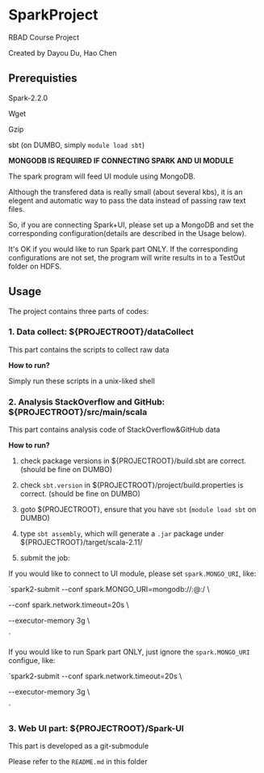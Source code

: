 # SparkProject
RBAD Course Project

Created by Dayou Du, Hao Chen

## Prerequisties

Spark-2.2.0

Wget

Gzip 

sbt (on DUMBO, simply `module load sbt`)

**MONGODB IS REQUIRED IF CONNECTING SPARK AND UI MODULE**

The spark program will feed UI module using MongoDB.

Although the transfered data is really small (about several kbs),
it is an elegent and automatic way to pass the data instead of 
passing raw text files.

So, if you are connecting Spark+UI, please set up a MongoDB and set the
corresponding configuration(details are described in the Usage below).

It's OK if you would like to run Spark part ONLY. If the corresponding
configurations are not set, the program will write results in to a TestOut
folder on HDFS.

## Usage

The project contains three parts of codes:

### 1. Data collect: ${PROJECTROOT}/dataCollect

This part contains the scripts to collect raw data

**How to run?**

Simply run these scripts in a unix-liked shell

### 2. Analysis StackOverflow and GitHub: ${PROJECTROOT}/src/main/scala

This part contains analysis code of StackOverflow&GitHub data

**How to run?**

1. check package versions in ${PROJECTROOT}/build.sbt are correct.
(should be fine on DUMBO)

2. check `sbt.version` in ${PROJECTROOT}/project/build.properties is correct.
(should be fine on DUMBO)

3. goto ${PROJECTROOT}, ensure that you have `sbt` (`module load sbt` on DUMBO)

4. type `sbt assembly`, which will generate a `.jar` package under ${PROJECTROOT}/target/scala-2.11/

5. submit the job: 

If you would like to connect to UI module, please set `spark.MONGO_URI`, like:

`spark2-submit --conf spark.MONGO_URI=mongodb://<username>:<passwd>@<serverIP>:<portNum>/<dbname> \

--conf spark.network.timeout=20s \

--executor-memory 3g \

<path-to-the-jar-package>`

If you would like to run Spark part ONLY, just ignore the `spark.MONGO_URI` configue, like:

`spark2-submit --conf spark.network.timeout=20s \

--executor-memory 3g \

<path-to-the-jar-package>`


### 3. Web UI part: ${PROJECTROOT}/Spark-UI

This part is developed as a git-submodule

Please refer to the `README.md` in this folder
